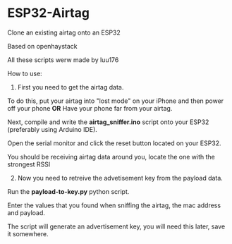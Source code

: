 # ESP32-Airtag
Clone an existing airtag onto an ESP32

Based on openhaystack

All these scripts werw made by luu176

How to use:
1. First you need to get the airtag data. 

To do this, put your airtag into "lost mode" on your iPhone and then power off your phone 
**OR** 
Have your phone far from your airtag.

Next, compile and write the **airtag_sniffer.ino** script onto your ESP32 (preferably using Arduino IDE).

Open the serial monitor and click the reset button located on your ESP32.

You should be receiving airtag data around you, locate the one with the strongest RSSI

2. Now you need to retreive the advetisement key from the payload data.

Run the **payload-to-key.py** python script.

Enter the values that you found when sniffing the airtag, the mac address and payload.

The script will generate an advertisement key, you will need this later, save it somewhere.

